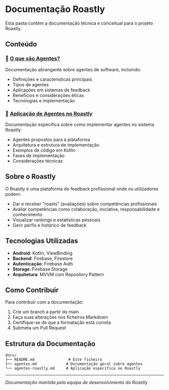 # Documentação Roastly

Esta pasta contém a documentação técnica e conceitual para o projeto Roastly.

## Conteúdo

### 📖 [O que são Agentes?](agentes.md)
Documentação abrangente sobre agentes de software, incluindo:
- Definições e características principais
- Tipos de agentes
- Aplicações em sistemas de feedback
- Benefícios e considerações éticas
- Tecnologias e implementação

### 🚀 [Aplicação de Agentes no Roastly](agentes-roastly.md)
Documentação específica sobre como implementar agentes no sistema Roastly:
- Agentes propostos para a plataforma
- Arquitetura e estrutura de implementação
- Exemplos de código em Kotlin
- Fases de implementação
- Considerações técnicas

## Sobre o Roastly

O Roastly é uma plataforma de feedback profissional onde os utilizadores podem:
- Dar e receber "roasts" (avaliações) sobre competências profissionais
- Avaliar competências como colaboração, iniciativa, responsabilidade e conhecimento
- Visualizar rankings e estatísticas pessoais
- Gerir perfis e histórico de feedback

## Tecnologias Utilizadas

- **Android**: Kotlin, ViewBinding
- **Backend**: Firebase, Firestore
- **Autenticação**: Firebase Auth
- **Storage**: Firebase Storage
- **Arquitetura**: MVVM com Repository Pattern

## Como Contribuir

Para contribuir com a documentação:

1. Crie um branch a partir do main
2. Faça suas alterações nos ficheiros Markdown
3. Certifique-se de que a formatação está correta
4. Submeta um Pull Request

## Estrutura da Documentação

```
docs/
├── README.md               # Este ficheiro
├── agentes.md             # Documentação geral sobre agentes
└── agentes-roastly.md     # Aplicação específica no Roastly
```

---

*Documentação mantida pela equipa de desenvolvimento do Roastly*